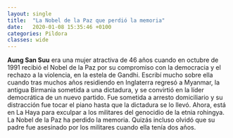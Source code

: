 ```yaml
---
layout: single
title:  "La Nobel de la Paz que perdió la memoria"
date:   2020-01-08 15:35:46 +0100
categories: Pildora
classes: wide
---
```

**Aung San Suu** era una mujer atractiva de 46 años cuando en octubre de 1991 recibió el Nobel de la Paz por su compromiso con la democracia y el rechazo a la violencia, en la estela de Gandhi. Escribí mucho sobre ella cuando tras muchos años residiendo en Inglaterra regresó a Myanmar, la antigua Birmania sometida a una dictadura, y se convirtió en la líder democrática de un nuevo partido. Fue sometida a arresto domiciliario y su distracción fue tocar el piano hasta que la dictadura se lo llevó.  Ahora, está en La Haya para exculpar a los militares del genocidio de la etnia rohingya. La Nobel de la Paz ha perdido la memoria. Quizás incluso olvidó que su padre fue asesinado por los militares cuando ella tenía dos años.  